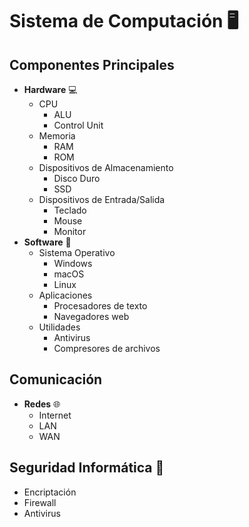 # Sistema de Computación 🖥️
## Componentes Principales
- **Hardware** 💻
  - CPU
    - ALU
    - Control Unit
  - Memoria
    - RAM
    - ROM
  - Dispositivos de Almacenamiento
    - Disco Duro
    - SSD
  - Dispositivos de Entrada/Salida
    - Teclado
    - Mouse
    - Monitor
- **Software** 📜
  - Sistema Operativo
    - Windows
    - macOS
    - Linux
  - Aplicaciones
    - Procesadores de texto
    - Navegadores web
  - Utilidades
    - Antivirus
    - Compresores de archivos
## Comunicación
- **Redes** 🌐
  - Internet
  - LAN
  - WAN
## Seguridad Informática 🔐
- Encriptación
- Firewall
- Antivirus
